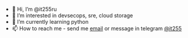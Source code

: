 - 👋 Hi, I’m @it255ru
- 👀 I’m interested in devsecops, sre, cloud storage
- 🌱 I’m currently learning python
- 📫 How to reach me - send me [email](anton@it255.ru) or message in telegram [@it255](it255)

<!---
it255ru/it255ru is a ✨ special ✨ repository because its `README.md` (this file) appears on your GitHub profile.
You can click the Preview link to take a look at your changes.
--->
